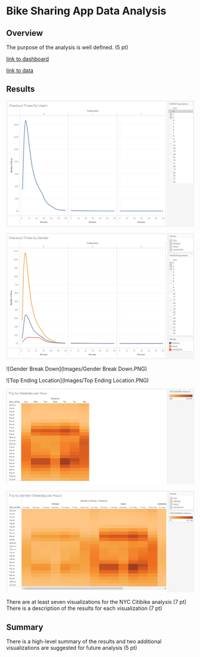 # Bike Sharing App Data Analysis

## Overview
The purpose of the analysis is well defined. (5 pt)

[link to dashboard](https://public.tableau.com/app/profile/roza7019/viz/challenge1_16795182396430/NYCBikeShareing?publish=yes "link to dashboard")

[link to data](https://citibikenyc.com/system-data "link to data")

## Results

![Checkout Times for user](Images/Checkout_Times_for_users.PNG)

![Checkout times by Gender](Images/Checkout_times_by_Gender.PNG)

![Gender Break Down](Images/Gender Break Down.PNG)

![Top Ending Location](Images/Top Ending Location.PNG)

![Trip by Weekday per Hour](Images/Trip_by_Weekday_per_Hour.PNG)

![Trip by gender](Images/Trip_by_gender.PNG)


There are at least seven visualizations for the NYC Citibike analysis (7 pt)
There is a description of the results for each visualization (7 pt)


## Summary

There is a high-level summary of the results and two additional visualizations are suggested for future analysis (5 pt)

